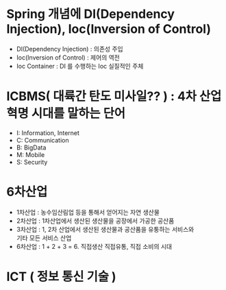 # Spring 개념에 DI(Dependency Injection), Ioc(Inversion of Control)
* DI(Dependency Injection) : 의존성 주입
* Ioc(Inversion of Control) : 제어의 역전
* Ioc Container : DI 를 수행하는 Ioc 실질적인 주체

# ICBMS( 대륙간 탄도 미사일?? ) : 4차 산업혁명 시대를 말하는 단어
* I: Information, Internet
* C: Communication
* B: BigData
* M: Mobile
* S: Security

# 6차산업
* 1차산업 : 농수임산림업 등을 통해서 얻어지는 자연 생산물
* 2차산업 : 1차산업에서 생산된 생산물을 공장에서 가공한 공산품
* 3차산업 : 1, 2차 산업에서 생산된 생산물과 공산품을 유퉁하는 서비스와  
기타 모든 서비스 산업
* 6차산업 : 1 + 2 + 3 = 6. 직접생산 직접유통, 직접 소비의 시대

# ICT ( 정보 통신 기술 )